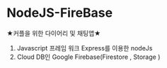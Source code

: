 # NodeJS-FireBase

★커플을 위한 다이어리 및 채팅앱★ 

1. Javascript 프레임 워크 Express를 이용한 nodeJs
2. Cloud DB인 Google Firebase(Firestore , Storage )
